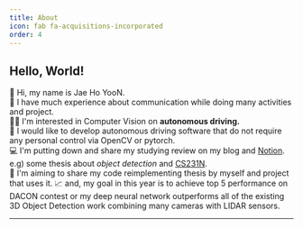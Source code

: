 ```yaml
---
title: About
icon: fab fa-acquisitions-incorporated
order: 4
---
```


## Hello, World!

👋 Hi, my name is Jae Ho YooN.<br>
👥 I have much experience about communication while doing many activities and project.<br>
👨‍💻 I'm interested in Computer Vision on **autonomous driving.**<br>
🤖 I would like to develop autonomous driving software that do not require any personal control via OpenCV or pytorch.<br>
💻 I'm putting down and share my studying review on my blog and <a class="highlight-link" href="https://www.notion.so/18490713817d403696812c57d0abe730" target="_blank" rel="noreferrer"> Notion</a>. e.g) some thesis about *object detection* and <a class="highlight-link" href="https://cs231n.github.io/" target="_blank" rel="noreferrer"> CS231N</a>.<br> 
📝 I'm aiming to share my code reimplementing thesis by myself and project that uses it.
📈 and, my goal in this year is to achieve top 5 performance on DACON contest or my deep neural network outperforms all of the existing 3D Object Detection work combining many cameras with LIDAR sensors.

***

